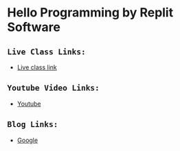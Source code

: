 
# Hello Programming by Replit Software

## `Live Class Links:`
* [Live class link](https://drive.google.com/drive/folders/1QjtoEZ_SlO0iBRAOWnVaXphLKI_0t6wj?usp=drive_link)

## `Youtube Video Links:`
* [Youtube](www.youtube.com)

## `Blog Links:`
* [Google](www.google.com)


